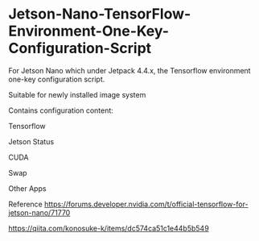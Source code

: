 # Jetson-Nano-TensorFlow-Environment-One-Key-Configuration-Script
For Jetson Nano which under Jetpack 4.4.x, the Tensorflow environment one-key configuration script.

Suitable for newly installed image system

Contains configuration content:

Tensorflow

Jetson Status

CUDA

Swap

Other Apps




Reference
https://forums.developer.nvidia.com/t/official-tensorflow-for-jetson-nano/71770

https://qiita.com/konosuke-k/items/dc574ca51c1e44b5b549
